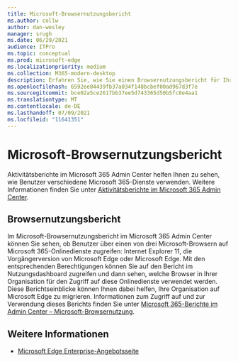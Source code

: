 ```yaml
---
title: Microsoft-Browsernutzungsbericht
ms.author: collw
author: dan-wesley
manager: srugh
ms.date: 06/29/2021
audience: ITPro
ms.topic: conceptual
ms.prod: microsoft-edge
ms.localizationpriority: medium
ms.collection: M365-modern-desktop
description: Erfahren Sie, wie Sie einen Browsernutzungsbericht für Ihre Organisation erhalten.
ms.openlocfilehash: 6592ee04439fb37a034f148bcbef00ad967d3f7e
ms.sourcegitcommit: bce02a5ce2617bb37ee5d743365d50b5fc8e4aa1
ms.translationtype: MT
ms.contentlocale: de-DE
ms.lasthandoff: 07/09/2021
ms.locfileid: "11641351"
---
```

# <a name="microsoft-browser-usage-report"></a>Microsoft-Browsernutzungsbericht

Aktivitätsberichte im Microsoft 365 Admin Center helfen Ihnen zu sehen, wie Benutzer verschiedene Microsoft 365-Dienste verwenden. Weitere Informationen finden Sie unter [Aktivitätsberichte im Microsoft 365 Admin Center](/microsoft-365/admin/activity-reports/activity-reports?view=o365-worldwide).

## <a name="browser-usage-report"></a>Browsernutzungsbericht

Im Microsoft-Browsernutzungsbericht im Microsoft 365 Admin Center können Sie sehen, ob Benutzer über einen von drei Microsoft-Browsern auf Microsoft 365-Onlinedienste zugreifen: Internet Explorer 11, die Vorgängerversion von Microsoft Edge oder Microsoft Edge. Mit den entsprechenden Berechtigungen können Sie auf den Bericht im Nutzungsdashboard zugreifen und dann sehen, welche Browser in Ihrer Organisation für den Zugriff auf diese Onlinedienste verwendet werden. Diese Berichtseinblicke können Ihnen dabei helfen, Ihre Organisation auf Microsoft Edge zu migrieren. Informationen zum Zugriff auf und zur Verwendung dieses Berichts finden Sie unter [Microsoft 365-Berichte im Admin Center – Microsoft-Browsernutzung](/microsoft-365/admin/activity-reports/browser-usage-report?view=o365-worldwide).

## <a name="see-also"></a>Weitere Informationen

- [Microsoft Edge Enterprise-Angebotsseite](https://aka.ms/EdgeEnterprise)
